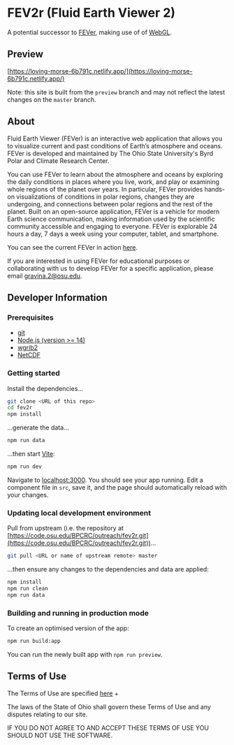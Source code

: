 # FEV2r (Fluid Earth Viewer 2)

A potential successor to [FEVer](https://fever.byrd.osu.edu), making use of of
[WebGL](https://en.wikipedia.org/wiki/WebGL).

## Preview

[https://loving-morse-6b791c.netlify.app/](https://loving-morse-6b791c.netlify.app/)

Note: this site is built from the `preview` branch and may not reflect the
latest changes on the `master` branch.

## About

Fluid Earth Viewer (FEVer) is an interactive web application that allows you to
visualize current and past conditions of Earth’s atmosphere and oceans. FEVer is
developed and maintained by The Ohio State University's Byrd Polar and Climate
Research Center.

You can use FEVer to learn about the atmosphere and oceans by exploring the
daily conditions in places where you live, work, and play or examining whole
regions of the planet over years. In particular, FEVer provides hands-on
visualizations of conditions in polar regions, changes they are undergoing, and
connections between polar regions and the rest of the planet. Built on an
open-source application, FEVer is a vehicle for modern Earth science
communication, making information used by the scientific community accessible
and engaging to everyone. FEVer is explorable 24 hours a day, 7 days a week
using your computer, tablet, and smartphone.

You can see the current FEVer in action [here](https://fever.byrd.osu.edu).

If you are interested in using FEVer for educational purposes or collaborating
with us to develop FEVer for a specific application, please email
[gravina.2@osu.edu](mailto:gravina.2@osu.edu).

## Developer Information

### Prerequisites

- [git](https://git-scm.com/)
- [Node.js (version >= 14)](https://nodejs.org)
- [wgrib2](https://www.cpc.ncep.noaa.gov/products/wesley/wgrib2/)
- [NetCDF](https://www.unidata.ucar.edu/downloads/netcdf/)

### Getting started

Install the dependencies...

```bash
git clone <URL of this repo>
cd fev2r
npm install
```

...generate the data...

```bash
npm run data
```

...then start [Vite](https://vitejs.dev/):

```bash
npm run dev
```

Navigate to [localhost:3000](http://localhost:3000). You should see your app
running. Edit a component file in `src`, save it, and the page should
automatically reload with your changes.

### Updating local development environment

Pull from upstream (i.e. the repository at
[https://code.osu.edu/BPCRC/outreach/fev2r.git](https://code.osu.edu/BPCRC/outreach/fev2r.git))...

```bash
git pull <URL or name of upstream remote> master
```

...then ensure any changes to the dependencies and data are applied:

```bash
npm install
npm run clean
npm run data
```

### Building and running in production mode

To create an optimised version of the app:

```bash
npm run build:app
```

You can run the newly built app with `npm run preview`.

## Terms of Use

The Terms of Use are specified [here](LICENSE) +

The laws of the State of Ohio shall govern these Terms of Use and any disputes
relating to our site.

IF YOU DO NOT AGREE TO AND ACCEPT THESE TERMS OF USE YOU SHOULD NOT USE THE
SOFTWARE.
